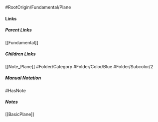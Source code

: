 #RootOrigin/Fundamental/Plane
#### Links
##### Parent Links
[[Fundamental]]
##### Children Links
[[Note_Plane]]
#Folder/Category
#Folder/Color/Blue
#Folder/Subcolor/2
##### Manual Notation
#HasNote
##### Notes
[[BasicPlane]]